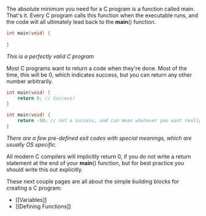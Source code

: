 The absolute minimum you need for a C program is a function called main. 
That's it. Every C program calls this function when the executable runs, and the code will all ultimately lead back to the **main**() function.

```c
int main(void) {
	
}
```
*This is a perfectly valid C program*

Most C programs want to return a code when they're done. Most of the time, this will be 0, which indicates success, but you can return any other number arbitrarily.

```c
int main(void) {
	return 0; // Success!
}

int main(void) {
	return -50; // not a success, and can mean whatever you want really.
}
```
*There are a few pre-defined exit codes with special meanings, which are usually OS specific.*

All modern C compilers will implicitly return 0, if you do not write a return statement at the end of your **main**() function, but for best practice you should write this out explicitly. 

These next couple pages are all about the simple building blocks for creating a C program:
- [[Variables]]
- [[Defining Functions]]

